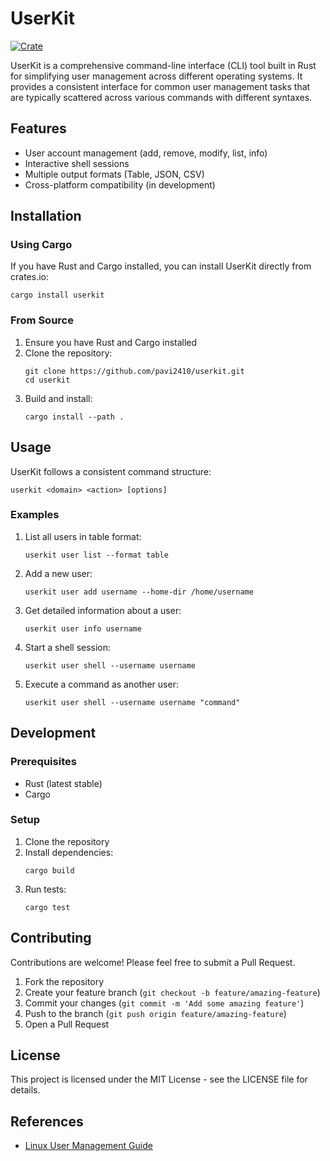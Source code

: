 # UserKit

[![Crate](https://img.shields.io/crates/v/userkit.svg)](https://crates.io/crates/userkit)

UserKit is a comprehensive command-line interface (CLI) tool built in Rust for simplifying user management across different operating systems. It provides a consistent interface for common user management tasks that are typically scattered across various commands with different syntaxes.

## Features

- User account management (add, remove, modify, list, info)
- Interactive shell sessions
- Multiple output formats (Table, JSON, CSV)
- Cross-platform compatibility (in development)

## Installation

### Using Cargo

If you have Rust and Cargo installed, you can install UserKit directly from crates.io:

```
cargo install userkit
```

### From Source

1. Ensure you have Rust and Cargo installed
2. Clone the repository:
   ```
   git clone https://github.com/pavi2410/userkit.git
   cd userkit
   ```
3. Build and install:
   ```
   cargo install --path .
   ```

## Usage

UserKit follows a consistent command structure:

```
userkit <domain> <action> [options]
```

### Examples

1. List all users in table format:
   ```
   userkit user list --format table
   ```

2. Add a new user:
   ```
   userkit user add username --home-dir /home/username
   ```

3. Get detailed information about a user:
   ```
   userkit user info username
   ```

4. Start a shell session:
   ```
   userkit user shell --username username
   ```

5. Execute a command as another user:
   ```
   userkit user shell --username username "command"
   ```

## Development

### Prerequisites

- Rust (latest stable)
- Cargo

### Setup

1. Clone the repository
2. Install dependencies:
   ```
   cargo build
   ```
3. Run tests:
   ```
   cargo test
   ```

## Contributing

Contributions are welcome! Please feel free to submit a Pull Request.

1. Fork the repository
2. Create your feature branch (`git checkout -b feature/amazing-feature`)
3. Commit your changes (`git commit -m 'Add some amazing feature'`)
4. Push to the branch (`git push origin feature/amazing-feature`)
5. Open a Pull Request

## License

This project is licensed under the MIT License - see the LICENSE file for details.

## References

- [Linux User Management Guide](https://phoenixnap.com/kb/user-management-linux)